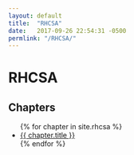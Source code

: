 ```yaml
---
layout: default
title:  "RHCSA"
date:   2017-09-26 22:54:31 -0500
permlink: "/RHCSA/"
---
```

<div class="home">

  <h1>RHCSA</h1>
  <h2>Chapters</h2>

  <ul class="posts">
    {% for chapter in site.rhcsa %}
      <li>
        <a class="post-link" href="{{ chapter.url}}">{{ chapter.title }}</a>
      </li>
    {% endfor %}
  </ul>
</div>
